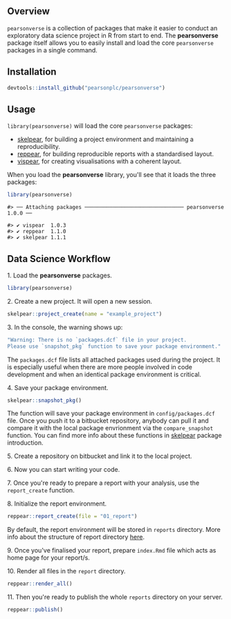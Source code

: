 Overview
--------

`pearsonverse` is a collection of packages that make it easier to conduct an exploratory data science project in R from start to end. The **pearsonverse** package itself allows you to easily install and load the core `pearsonverse` packages in a single command.

Installation
------------

``` r
devtools::install_github("pearsonplc/pearsonverse")
```

Usage
-----

`library(pearsonverse)` will load the core `pearsonverse` packages:

-   <a href = "https://github.com/pearsonplc/skelpear" target = "_blank">skelpear</a>, for building a project environment and maintaining a reproducibility.
-   <a href = "https://github.com/pearsonplc/reppear" target = "_blank">reppear</a>, for building reproducible reports with a standardised layout.
-   <a href = "https://github.com/pearsonplc/vispear" target = "_blank">vispear</a>, for creating visualisations with a coherent layout.

When you load the **pearsonverse** library, you'll see that it loads the three packages:

``` r
library(pearsonverse)
```

    #> ── Attaching packages ──────────────────────────────── pearsonverse 1.0.0 ──

    #> ✔ vispear  1.0.3
    #> ✔ reppear  1.1.0
    #> ✔ skelpear 1.1.1

Data Science Workflow
---------------------

1. Load the **pearsonverse** packages.

``` r
library(pearsonverse)
```

2. Create a new project. It will open a new session.

``` r
skelpear::project_create(name = "example_project")
```

3. In the console, the warning shows up:

``` r
"Warning: There is no `packages.dcf` file in your project. 
Please use `snapshot_pkg` function to save your package environment."
```

The `packages.dcf` file lists all attached packages used during the project. It is especially useful when there are more people involved in code development and when an identical package environment is critical.

4. Save your package environment.

``` r
skelpear::snapshot_pkg()
```

The function will save your package environment in `config/packages.dcf` file. Once you push it to a bitbucket repository, anybody can pull it and compare it with the local package envrionment via the `compare_snapshot` function. You can find more info about these functions in <a href = "https://github.com/pearsonplc/skelpear" target = "_blank">skelpear</a> package introduction.

5. Create a repository on bitbucket and link it to the local project.

6. Now you can start writing your code.

7. Once you're ready to prepare a report with your analysis, use the `report_create` function.

8. Initialize the report environment.

``` r
reppear::report_create(file = "01_report")
```

By default, the report environment will be stored in `reports` directory. More info about the structure of report directory <a href = "https://github.com/pearsonplc/reppear" target = "_blank">here</a>.

9. Once you've finalised your report, prepare `index.Rmd` file which acts as home page for your report/s.

10. Render all files in the `report` directory.

``` r
reppear::render_all()
```

11. Then you're ready to publish the whole `reports` directory on your server.

``` r
reppear::publish()
```
